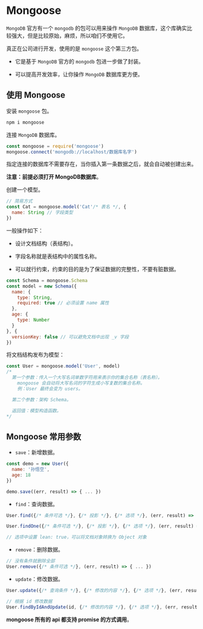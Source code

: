 # Mongoose

`MongoDB` 官方有一个 `mongodb` 的包可以用来操作 `MongoDB` 数据库，这个库确实比较强大，但是比较原始，麻烦，所以咱们不使用它。

真正在公司进行开发，使用的是 `mongoose` 这个第三方包。

- 它是基于 `MongoDB` 官方的 `mongodb` 包进一步做了封装。

- 可以提高开发效率，让你操作 `MongoDB` 数据库更方便。

## 使用 Mongoose

安装 `mongoose` 包。

```js
npm i mongoose
```

连接 `MongoDB` 数据库。

```js
const mongoose = require('mongoose')
mongoose.connect('mongodb://localhost/数据库名字')
```

指定连接的数据库不需要存在，当你插入第一条数据之后，就会自动被创建出来。

**注意：前提必须打开 MongoDB数据库**。  

创建一个模型。

```js
// 简易方式
const Cat = mongoose.model('Cat'/* 表名 */, {
  name: String // 字段类型
})
```

一般操作如下：

- 设计文档结构（表结构）。

- 字段名称就是表结构中的属性名称。

- 可以就行约束，约束的目的是为了保证数据的完整性，不要有脏数据。

```js
const Schema = mongoose.Schema
const model = new Schema({
  name: {
    type: String,
    required: true // 必须设置 name 属性
  },
  age: {
    type: Number
  }
}, {
  versionKey: false // 可以避免文档中出现 _v 字段
})
```

将文档结构发布为模型：

```js
const User = mongoose.model('User', model)
/*
  第一个参数：传入一个大写名词单数字符用来表示你的集合名称（表名称）。
    mongoose 会自动将大写名词的字符生成小写复数的集合名称。
    例：User 最终会变为 users。

  第二个参数：架构 Schema。

  返回值：模型构造函数。
*/
```

## Mongoose 常用参数

- `save`：新增数据。

```js
const demo = new User({
  name: '孙悟空',
  age: 18
})

demo.save((err, result) => { ... })
```

- `find`：查询数据。

```js
User.find({/* 条件可选 */}, {/* 投影 */}, {/* 选项 */}, (err, result) => { ... }) // 没有条件就查询全部

User.findOne({/* 条件可选 */}, {/* 投影 */}, {/* 选项 */}, (err, result) => { ... }) // 查询第一条符合条件的数据

// 选项中设置 lean: true，可以将文档对象转换为 Object 对象
```

- `remove`：删除数据。

```js
// 没有条件就删除全部
User.remove({/* 条件可选 */}, (err, result) => { ... })
```

- `update`：修改数据。

```js
User.update({/* 查询条件 */}, {/* 修改的内容 */}, {/* 选项 */}, (err, result) => { ... })

// 根据 id 修改数据
User.findByIdAndUpdate(id, {/* 修改的内容 */}, {/* 选项 */}, (err, result) => { ... })
```

**mongoose 所有的 api 都支持 promise 的方式调用**。
